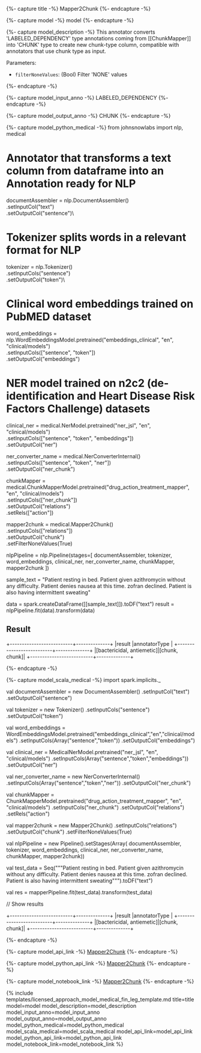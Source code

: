 {%- capture title -%}
Mapper2Chunk
{%- endcapture -%}

{%- capture model -%}
model
{%- endcapture -%}

{%- capture model_description -%}
This annotator converts 'LABELED_DEPENDENCY' type annotations coming from [[ChunkMapper]] into 'CHUNK' type to create new chunk-type column, compatible with annotators that use chunk type as input.

Parameters:

- `filterNoneValues`: (Bool) Filter 'NONE' values

{%- endcapture -%}

{%- capture model_input_anno -%}
LABELED_DEPENDENCY
{%- endcapture -%}

{%- capture model_output_anno -%}
CHUNK
{%- endcapture -%}

{%- capture model_python_medical -%}
from johnsnowlabs import nlp, medical

# Annotator that transforms a text column from dataframe into an Annotation ready for NLP
documentAssembler = nlp.DocumentAssembler()\
  .setInputCol("text")\
  .setOutputCol("sentence")\

# Tokenizer splits words in a relevant format for NLP
tokenizer = nlp.Tokenizer()\
  .setInputCols("sentence")\
  .setOutputCol("token")\

# Clinical word embeddings trained on PubMED dataset
word_embeddings = nlp.WordEmbeddingsModel.pretrained("embeddings_clinical", "en", "clinical/models")\
    .setInputCols(["sentence", "token"])\
    .setOutputCol("embeddings")

# NER model trained on n2c2 (de-identification and Heart Disease Risk Factors Challenge) datasets
clinical_ner = medical.NerModel.pretrained("ner_jsl", "en", "clinical/models") \
    .setInputCols(["sentence", "token", "embeddings"]) \
    .setOutputCol("ner")

ner_converter_name = medical.NerConverterInternal()\
    .setInputCols(["sentence", "token", "ner"])\
    .setOutputCol("ner_chunk")

chunkMapper = medical.ChunkMapperModel.pretrained("drug_action_treatment_mapper", "en", "clinical/models") \
    .setInputCols(["ner_chunk"]) \
    .setOutputCol("relations") \
    .setRels(["action"])

mapper2chunk = medical.Mapper2Chunk() \
    .setInputCols(["relations"]) \
    .setOutputCol("chunk") \
    .setFilterNoneValues(True)

nlpPipeline = nlp.Pipeline(stages=[
    documentAssembler, 
    tokenizer,
    word_embeddings,
    clinical_ner,
    ner_converter_name,
    chunkMapper,
    mapper2chunk
    ])

sample_text = "Patient resting in bed. Patient given azithromycin without any difficulty. Patient denies nausea at this time. zofran declined. Patient is also having intermittent sweating"

data = spark.createDataFrame([[sample_text]]).toDF("text")
result = nlpPipeline.fit(data).transform(data)

## Result

+--------------------------+--------------+
|result                    |annotatorType |
+--------------------------+--------------+
|[bactericidal, antiemetic]|[chunk, chunk]|
+--------------------------+--------------+

{%- endcapture -%}


{%- capture model_scala_medical -%}
import spark.implicits._

val documentAssembler = new DocumentAssembler()
    .setInputCol("text")
    .setOutputCol("sentence")

val tokenizer = new Tokenizer()
    .setInputCols("sentence")
    .setOutputCol("token")

val word_embeddings = WordEmbeddingsModel.pretrained("embeddings_clinical","en","clinical/models")
    .setInputCols(Array("sentence","token"))
    .setOutputCol("embeddings")

val clinical_ner = MedicalNerModel.pretrained("ner_jsl", "en", "clinical/models")
    .setInputCols(Array("sentence","token","embeddings"))
    .setOutputCol("ner")

val ner_converter_name = new NerConverterInternal()
    .setInputCols(Array("sentence","token","ner"))
    .setOutputCol("ner_chunk")

val chunkMapper = ChunkMapperModel.pretrained("drug_action_treatment_mapper", "en", "clinical/models")
    .setInputCols("ner_chunk")
    .setOutputCol("relations")
    .setRels("action")

val mapper2chunk = new Mapper2Chunk()
    .setInputCols("relations")
    .setOutputCol("chunk")
    .setFilterNoneValues(True)

val nlpPipeline = new Pipeline().setStages(Array(
    documentAssembler, 
    tokenizer, 
    word_embeddings, 
    clinical_ner, 
    ner_converter_name, 
    chunkMapper, 
    mapper2chunk))


val test_data = Seq("""Patient resting in bed. Patient given azithromycin without any difficulty. Patient denies nausea at this time. zofran declined. Patient is also having intermittent sweating""").toDF("text")

val res = mapperPipeline.fit(test_data).transform(test_data)

// Show results

+--------------------------+--------------+
|result                    |annotatorType |
+--------------------------+--------------+
|[bactericidal, antiemetic]|[chunk, chunk]|
+--------------------------+--------------+

{%- endcapture -%}

{%- capture model_api_link -%}
[Mapper2Chunk]()
{%- endcapture -%}

{%- capture model_python_api_link -%}
[Mapper2Chunk]()
{%- endcapture -%}

{%- capture model_notebook_link -%}
[Mapper2Chunk](https://github.com/JohnSnowLabs/spark-nlp-workshop/blob/master/Spark_NLP_Udemy_MOOC/Healthcare_NLP/Mapper2Chunk.ipynb)
{%- endcapture -%}


{% include templates/licensed_approach_model_medical_fin_leg_template.md
title=title
model=model
model_description=model_description
model_input_anno=model_input_anno
model_output_anno=model_output_anno
model_python_medical=model_python_medical
model_scala_medical=model_scala_medical
model_api_link=model_api_link
model_python_api_link=model_python_api_link
model_notebook_link=model_notebook_link
%}
